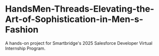 # HandsMen-Threads-Elevating-the-Art-of-Sophistication-in-Men-s-Fashion
A hands-on project for Smartbridge's 2025 Salesforce Developer Virtual Internship Program.
